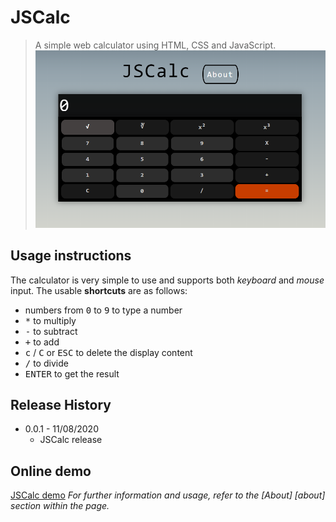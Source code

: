 
# JSCalc
> A simple web calculator using HTML, CSS and JavaScript.
![](header.png)
## Usage instructions
The calculator is very simple to use and supports both *keyboard* and *mouse* input.
The usable **shortcuts** are as follows:

- numbers from <kbd>0</kbd> to <kbd>9</kbd> to type a number
- <kbd>*</kbd> to multiply
- <kbd>-</kbd> to subtract
- <kbd>+</kbd> to add
- <kbd>c</kbd> / <kbd>C</kbd> or <kbd>ESC</kbd> to delete the display content
- <kbd>/</kbd> to divide
- <kbd>ENTER</kbd> to get the result

## Release History

* 0.0.1 - 11/08/2020
    * JSCalc release

## Online demo
[JSCalc demo](https://github.com/leonardo-arditti/JSCalc)
_For further information and usage, refer to the [About] [about] section within the page._

